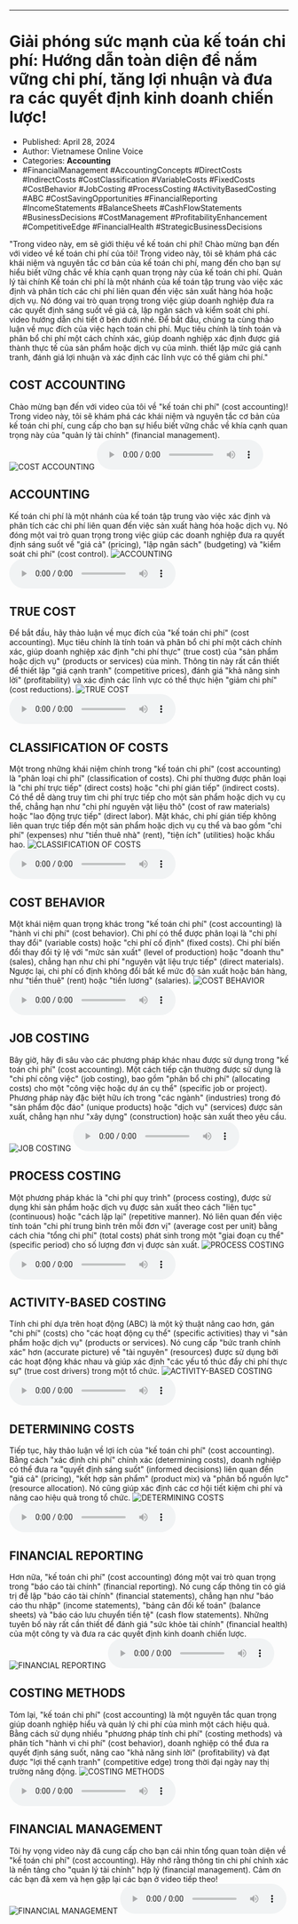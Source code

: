 
---

# Giải phóng sức mạnh của kế toán chi phí: Hướng dẫn toàn diện để nắm vững chi phí, tăng lợi nhuận và đưa ra các quyết định kinh doanh chiến lược!

- Published: April 28, 2024
- Author: Vietnamese Online Voice
- Categories: **Accounting**
- #FinancialManagement #AccountingConcepts #DirectCosts #IndirectCosts #CostClassification #VariableCosts #FixedCosts #CostBehavior #JobCosting #ProcessCosting #ActivityBasedCosting #ABC #CostSavingOpportunities #FinancialReporting #IncomeStatements #BalanceSheets #CashFlowStatements #BusinessDecisions #CostManagement #ProfitabilityEnhancement #CompetitiveEdge #FinancialHealth #StrategicBusinessDecisions

"Trong video này, em sẽ giới thiệu về kế toán chi phí! Chào mừng bạn đến với video về kế toán chi phí của tôi! Trong video này, tôi sẽ khám phá các khái niệm và nguyên tắc cơ bản của kế toán chi phí, mang đến cho bạn sự hiểu biết vững chắc về khía cạnh quan trọng này của kế toán chi phí. Quản lý tài chính Kế toán chi phí là một nhánh của kế toán tập trung vào việc xác định và phân tích các chi phí liên quan đến việc sản xuất hàng hóa hoặc dịch vụ. Nó đóng vai trò quan trọng trong việc giúp doanh nghiệp đưa ra các quyết định sáng suốt về giá cả, lập ngân sách và kiểm soát chi phí. video hướng dẫn chi tiết ở bên dưới nhé. Để bắt đầu, chúng ta cùng thảo luận về mục đích của việc hạch toán chi phí. Mục tiêu chính là tính toán và phân bổ chi phí một cách chính xác, giúp doanh nghiệp xác định được giá thành thực tế của sản phẩm hoặc dịch vụ của mình. thiết lập mức giá cạnh tranh, đánh giá lợi nhuận và xác định các lĩnh vực có thể giảm chi phí."


## COST ACCOUNTING

Chào mừng bạn đến với video của tôi về "kế toán chi phí" (cost accounting)! Trong video này, tôi sẽ khám phá các khái niệm và nguyên tắc cơ bản của kế toán chi phí, cung cấp cho bạn sự hiểu biết vững chắc về khía cạnh quan trọng này của "quản lý tài chính" (financial management).
![COST ACCOUNTING](https://http-archiver-apis-production-80.schnworks.com/storage/images/transitions/2024-04-28/transition-3146651831-Montserrat-Regular-283593.jpg)
<audio controls>
    <source src="https://http-archiver-apis-production-80.schnworks.com/storage/storage/audio/file-18848649203.mp3" type="audio/mpeg">
</audio>



## ACCOUNTING

Kế toán chi phí là một nhánh của kế toán tập trung vào việc xác định và phân tích các chi phí liên quan đến việc sản xuất hàng hóa hoặc dịch vụ. Nó đóng một vai trò quan trọng trong việc giúp các doanh nghiệp đưa ra quyết định sáng suốt về "giá cả" (pricing), "lập ngân sách" (budgeting) và "kiểm soát chi phí" (cost control).
![ACCOUNTING](https://http-archiver-apis-production-80.schnworks.com/storage/images/transitions/2024-04-28/transition-12503665311-Montserrat-Bold-1A237E.jpg)
<audio controls>
    <source src="https://http-archiver-apis-production-80.schnworks.com/storage/storage/audio/file-35121457931.mp3" type="audio/mpeg">
</audio>



## TRUE COST

Để bắt đầu, hãy thảo luận về mục đích của "kế toán chi phí" (cost accounting). Mục tiêu chính là tính toán và phân bổ chi phí một cách chính xác, giúp doanh nghiệp xác định "chi phí thực" (true cost) của "sản phẩm hoặc dịch vụ" (products or services) của mình. Thông tin này rất cần thiết để thiết lập "giá cạnh tranh" (competitive prices), đánh giá "khả năng sinh lời" (profitability) và xác định các lĩnh vực có thể thực hiện "giảm chi phí" (cost reductions).
![TRUE COST](https://http-archiver-apis-production-80.schnworks.com/storage/images/transitions/2024-04-28/transition-26024799607-Montserrat-Medium-9C27B0.jpg)
<audio controls>
    <source src="https://http-archiver-apis-production-80.schnworks.com/storage/storage/audio/file-3208240037.mp3" type="audio/mpeg">
</audio>



## CLASSIFICATION OF COSTS

Một trong những khái niệm chính trong "kế toán chi phí" (cost accounting) là "phân loại chi phí" (classification of costs). Chi phí thường được phân loại là "chi phí trực tiếp" (direct costs) hoặc "chi phí gián tiếp" (indirect costs). Có thể dễ dàng truy tìm chi phí trực tiếp cho một sản phẩm hoặc dịch vụ cụ thể, chẳng hạn như "chi phí nguyên vật liệu thô" (cost of raw materials) hoặc "lao động trực tiếp" (direct labor). Mặt khác, chi phí gián tiếp không liên quan trực tiếp đến một sản phẩm hoặc dịch vụ cụ thể và bao gồm "chi phí" (expenses) như "tiền thuê nhà" (rent), "tiện ích" (utilities) hoặc khấu hao.
![CLASSIFICATION OF COSTS](https://http-archiver-apis-production-80.schnworks.com/storage/images/transitions/2024-04-28/transition-103999128551-Montserrat-Bold-880E4F.jpg)
<audio controls>
    <source src="https://http-archiver-apis-production-80.schnworks.com/storage/storage/audio/file-27226734808.mp3" type="audio/mpeg">
</audio>



## COST BEHAVIOR

Một khái niệm quan trọng khác trong "kế toán chi phí" (cost accounting) là "hành vi chi phí" (cost behavior). Chi phí có thể được phân loại là "chi phí thay đổi" (variable costs) hoặc "chi phí cố định" (fixed costs). Chi phí biến đổi thay đổi tỷ lệ với "mức sản xuất" (level of production) hoặc "doanh thu" (sales), chẳng hạn như chi phí "nguyên vật liệu trực tiếp" (direct materials). Ngược lại, chi phí cố định không đổi bất kể mức độ sản xuất hoặc bán hàng, như "tiền thuê" (rent) hoặc "tiền lương" (salaries).
![COST BEHAVIOR](https://http-archiver-apis-production-80.schnworks.com/storage/images/transitions/2024-04-28/transition-50420413012-Montserrat-Black-4A148C.jpg)
<audio controls>
    <source src="https://http-archiver-apis-production-80.schnworks.com/storage/storage/audio/file-18954440644.mp3" type="audio/mpeg">
</audio>



## JOB COSTING

Bây giờ, hãy đi sâu vào các phương pháp khác nhau được sử dụng trong "kế toán chi phí" (cost accounting). Một cách tiếp cận thường được sử dụng là "chi phí công việc" (job costing), bao gồm "phân bổ chi phí" (allocating costs) cho một "công việc hoặc dự án cụ thể" (specific job or project). Phương pháp này đặc biệt hữu ích trong "các ngành" (industries) trong đó "sản phẩm độc đáo" (unique products) hoặc "dịch vụ" (services) được sản xuất, chẳng hạn như "xây dựng" (construction) hoặc sản xuất theo yêu cầu.
![JOB COSTING](https://http-archiver-apis-production-80.schnworks.com/storage/images/transitions/2024-04-28/transition-15884846408-Montserrat-Medium-1A237E.jpg)
<audio controls>
    <source src="https://http-archiver-apis-production-80.schnworks.com/storage/storage/audio/file-17292960758.mp3" type="audio/mpeg">
</audio>



## PROCESS COSTING

Một phương pháp khác là "chi phí quy trình" (process costing), được sử dụng khi sản phẩm hoặc dịch vụ được sản xuất theo cách "liên tục" (continuous) hoặc "cách lặp lại" (repetitive manner). Nó liên quan đến việc tính toán "chi phí trung bình trên mỗi đơn vị" (average cost per unit) bằng cách chia "tổng chi phí" (total costs) phát sinh trong một "giai đoạn cụ thể" (specific period) cho số lượng đơn vị được sản xuất.
![PROCESS COSTING](https://http-archiver-apis-production-80.schnworks.com/storage/images/transitions/2024-04-28/transition-8037169100-Montserrat-Black-004895.jpg)
<audio controls>
    <source src="https://http-archiver-apis-production-80.schnworks.com/storage/storage/audio/file-11016808964.mp3" type="audio/mpeg">
</audio>



## ACTIVITY-BASED COSTING

Tính chi phí dựa trên hoạt động (ABC) là một kỹ thuật nâng cao hơn, gán "chi phí" (costs) cho "các hoạt động cụ thể" (specific activities) thay vì "sản phẩm hoặc dịch vụ" (products or services). Nó cung cấp "bức tranh chính xác" hơn (accurate picture) về "tài nguyên" (resources) được sử dụng bởi các hoạt động khác nhau và giúp xác định "các yếu tố thúc đẩy chi phí thực sự" (true cost drivers) trong một tổ chức.
![ACTIVITY-BASED COSTING](https://http-archiver-apis-production-80.schnworks.com/storage/images/transitions/2024-04-28/transition--7710557949-Montserrat-Thin-512DA8.jpg)
<audio controls>
    <source src="https://http-archiver-apis-production-80.schnworks.com/storage/storage/audio/file-9528699196.mp3" type="audio/mpeg">
</audio>



## DETERMINING COSTS

Tiếp tục, hãy thảo luận về lợi ích của "kế toán chi phí" (cost accounting). Bằng cách "xác định chi phí" chính xác (determining costs), doanh nghiệp có thể đưa ra "quyết định sáng suốt" (informed decisions) liên quan đến "giá cả" (pricing), "kết hợp sản phẩm" (product mix) và "phân bổ nguồn lực" (resource allocation). Nó cũng giúp xác định các cơ hội tiết kiệm chi phí và nâng cao hiệu quả trong tổ chức.
![DETERMINING COSTS](https://http-archiver-apis-production-80.schnworks.com/storage/images/transitions/2024-04-28/transition--38365295247-Montserrat-Thin-4A148C.jpg)
<audio controls>
    <source src="https://http-archiver-apis-production-80.schnworks.com/storage/storage/audio/file-10885220365.mp3" type="audio/mpeg">
</audio>



## FINANCIAL REPORTING

Hơn nữa, "kế toán chi phí" (cost accounting) đóng một vai trò quan trọng trong "báo cáo tài chính" (financial reporting). Nó cung cấp thông tin có giá trị để lập "báo cáo tài chính" (financial statements), chẳng hạn như "báo cáo thu nhập" (income statements), "bảng cân đối kế toán" (balance sheets) và "báo cáo lưu chuyển tiền tệ" (cash flow statements). Những tuyên bố này rất cần thiết để đánh giá "sức khỏe tài chính" (financial health) của một công ty và đưa ra các quyết định kinh doanh chiến lược.
![FINANCIAL REPORTING](https://http-archiver-apis-production-80.schnworks.com/storage/images/transitions/2024-04-28/transition-10334147086-Montserrat-Bold-004895.jpg)
<audio controls>
    <source src="https://http-archiver-apis-production-80.schnworks.com/storage/storage/audio/file-460366436.mp3" type="audio/mpeg">
</audio>



## COSTING METHODS

Tóm lại, "kế toán chi phí" (cost accounting) là một nguyên tắc quan trọng giúp doanh nghiệp hiểu và quản lý chi phí của mình một cách hiệu quả. Bằng cách sử dụng nhiều "phương pháp tính chi phí" (costing methods) và phân tích "hành vi chi phí" (cost behavior), doanh nghiệp có thể đưa ra quyết định sáng suốt, nâng cao "khả năng sinh lời" (profitability) và đạt được "lợi thế cạnh tranh" (competitive edge) trong thời đại ngày nay thị trường năng động.
![COSTING METHODS](https://http-archiver-apis-production-80.schnworks.com/storage/images/transitions/2024-04-28/transition-14955935784-Montserrat-Regular-4A148C.jpg)
<audio controls>
    <source src="https://http-archiver-apis-production-80.schnworks.com/storage/storage/audio/file-2014755010.mp3" type="audio/mpeg">
</audio>



## FINANCIAL MANAGEMENT

Tôi hy vọng video này đã cung cấp cho bạn cái nhìn tổng quan toàn diện về "kế toán chi phí" (cost accounting). Hãy nhớ rằng thông tin chi phí chính xác là nền tảng cho "quản lý tài chính" hợp lý (financial management). Cảm ơn các bạn đã xem và hẹn gặp lại các bạn ở video tiếp theo!
![FINANCIAL MANAGEMENT](https://http-archiver-apis-production-80.schnworks.com/storage/images/transitions/2024-04-28/transition--20449381601-Montserrat-Black-673AB7.jpg)
<audio controls>
    <source src="https://http-archiver-apis-production-80.schnworks.com/storage/storage/audio/file-31885472352.mp3" type="audio/mpeg">
</audio>

